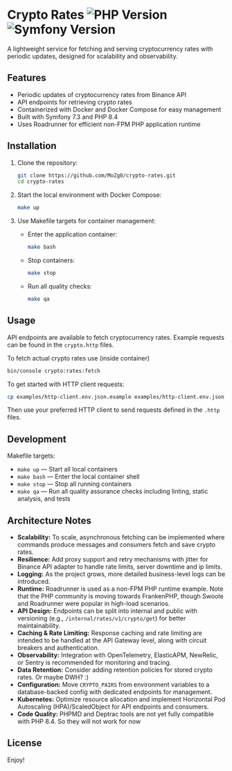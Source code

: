 # Crypto Rates ![PHP Version](https://img.shields.io/badge/PHP-8.4-blue) ![Symfony Version](https://img.shields.io/badge/Symfony-7.3-black)

A lightweight service for fetching and serving cryptocurrency rates with periodic updates, designed for scalability and observability.

## Features

- Periodic updates of cryptocurrency rates from Binance API
- API endpoints for retrieving crypto rates
- Containerized with Docker and Docker Compose for easy management
- Built with Symfony 7.3 and PHP 8.4
- Uses Roadrunner for efficient non-FPM PHP application runtime

## Installation

1. Clone the repository:
   ```bash
   git clone https://github.com/MoZg0/crypto-rates.git
   cd crypto-rates
   ```

2. Start the local environment with Docker Compose:
   ```bash
   make up
   ```

3. Use Makefile targets for container management:
   - Enter the application container:
     ```bash
     make bash
     ```
   - Stop containers:
     ```bash
     make stop
     ```
   - Run all quality checks:
     ```bash
     make qa
     ```

## Usage

API endpoints are available to fetch cryptocurrency rates. Example requests can be found in the `crypto.http` files.

To fetch actual crypto rates use (inside container)
```bash
bin/console crypto:rates:fetch
```

To get started with HTTP client requests:

```bash
cp examples/http-client.env.json.example examples/http-client.env.json
```

Then use your preferred HTTP client to send requests defined in the `.http` files.

## Development

Makefile targets:

- `make up` — Start all local containers
- `make bash` — Enter the local container shell
- `make stop` — Stop all running containers
- `make qa` — Run all quality assurance checks including linting, static analysis, and tests

## Architecture Notes

- **Scalability:** To scale, asynchronous fetching can be implemented where commands produce messages and consumers fetch and save crypto rates.
- **Resilience:** Add proxy support and retry mechanisms with jitter for Binance API adapter to handle rate limits, server downtime and ip limits.
- **Logging:** As the project grows, more detailed business-level logs can be introduced.
- **Runtime:** Roadrunner is used as a non-FPM PHP runtime example. Note that the PHP community is moving towards FrankenPHP, though Swoole and Roadrunner were popular in high-load scenarios.
- **API Design:** Endpoints can be split into internal and public with versioning (e.g., `/internal/rates/v1/crypto/get`) for better maintainability.
- **Caching & Rate Limiting:** Response caching and rate limiting are intended to be handled at the API Gateway level, along with circuit breakers and authentication.
- **Observability:** Integration with OpenTelemetry, ElasticAPM, NewRelic, or Sentry is recommended for monitoring and tracing.
- **Data Retention:** Consider adding retention policies for stored crypto rates. Or maybe DWH? :)
- **Configuration:** Move `CRYPTO_PAIRS` from environment variables to a database-backed config with dedicated endpoints for management.
- **Kubernetes:** Optimize resource allocation and implement Horizontal Pod Autoscaling (HPA)/ScaledObject for API endpoints and consumers.
- **Code Quality:** PHPMD and Deptrac tools are not yet fully compatible with PHP 8.4. So they will not work for now

## License

Enjoy!
